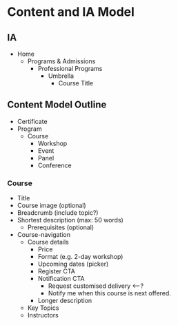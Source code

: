 # Content and IA Model

## IA

* Home
  * Programs & Admissions
    * Professional Programs
      * Umbrella
        * Course Title

## Content Model Outline

* Certificate
* Program
  * Course
    * Workshop
    * Event
    * Panel
    * Conference

### Course

* Title
* Course image \(optional\)
* Breadcrumb \(include topic?\)
* Shortest description \(max: 50 words\)
  * Prerequisites \(optional\)
* Course-navigation
  * Course details
    * Price
    * Format \(e.g. 2-day workshop\)
    * Upcoming dates \(picker\)
    * Register CTA
    * Notification CTA
      * Request customised delivery &lt;--?
      * Notify me when this course is next offered.
    * Longer description
  * Key Topics
  * Instructors

